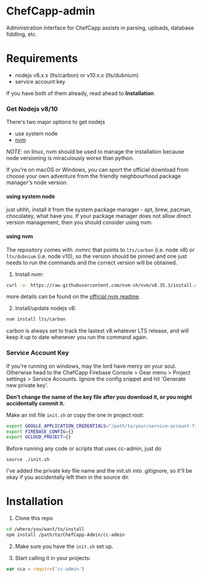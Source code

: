 # ChefCapp-admin

Administration interface for ChefCapp assists in parsing, uploads, database fiddling, etc.

# Requirements

* nodejs v8.x.x (lts/carbon) or v10.x.x (lts/dubnium)
* service account key

If you have both of them already, read ahead to **Installation**

### Get Nodejs v8/10

There's two major options to get nodejs

* use system node
* [nvm](https://github.com/nvm-sh/nvm#installing-and-updating)

*NOTE*: on linux, nvm should be used to manage the installation because node versioning is miraculously worse than python. 

If you're on macOS or Windows, you can sport the official download from  choose your own adventure from the friendly neighbourhood package manager's node version. 

#### using system node
just uhhh, install it from the system package manager - apt, brew, pacman, chocolatey, what have you. If your package manager does not allow direct version management, then you should consider using nvm.

#### using nvm
The repository comes with .nvmrc that points to `lts/carbon` (i.e. node v8) or `lts/dubnium` (i.e. node v10), so the version should be pinned and one just needs to run the commands and the correct version will be obtained.

1. Install nvm:

``` sh
curl -o- https://raw.githubusercontent.com/nvm-sh/nvm/v0.35.3/install.sh | bash
```
more details can be found on the [official nvm readme](https://github.com/nvm-sh/nvm#installing-and-updating).

2. Install/update nodejs v8:

``` sh
nvm install lts/carbon
```
carbon is always set to track the lastest v8.whatever LTS release, and will keep it up to date whenever you run the command again.

### Service Account Key

If you're running on windows, may the lord have mercy on your soul. Otherwise head to the ChefCapp Firebase Console > Gear menu > Project settings > Service Accounts. Ignore the config snippet and hit 'Generate new private key'.

**Don't change the name of the key file after you download it, or you might accidentally commit it.**

Make an init file `init.sh` or copy the one in project root:

``` sh
export GOOGLE_APPLICATION_CREDENTIALS="/path/to/your/service-account-file.json"
export FIREBASE_CONFIG={}
export GCLOUD_PROJECT={}
```

Before running any code or scripts that uses cc-admin, just do 

`source ./init.sh`


I've added the private key file name and the init.sh into .gitignore, so it'll be
okay if you accidentally left then in the source dir.



# Installation

1. Clone this repo

``` sh
cd /where/you/want/to/install
npm install /path/to/ChefCapp-Admin/cc-admin
```

2. Make sure you have the `init.sh` set up.

3. Start calling it in your projects:

``` javascript
var cca = require('cc-admin')
```
